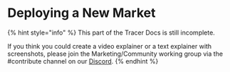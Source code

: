 # Deploying a New Market

{% hint style="info" %}
This part of the Tracer Docs is still incomplete.&#x20;

If you think you could create a video explainer or a text explainer with screenshots, please join the Marketing/Community working group via the #contribute channel on our [Discord](https://discord.gg/TracerDAO).
{% endhint %}
